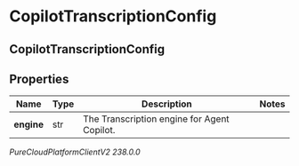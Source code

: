 # CopilotTranscriptionConfig

## CopilotTranscriptionConfig

## Properties

|Name | Type | Description | Notes|
|------------ | ------------- | ------------- | -------------|
| **engine** | str | The Transcription engine for Agent Copilot. | |



_PureCloudPlatformClientV2 238.0.0_
